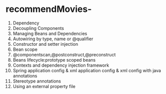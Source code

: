 # recommendMovies-

1. Dependency
2. Decoupling Components
3. Managing Beans and Dependencies
4. Autowiring by type, name or @qualifier
5. Constructor and setter injection
6. Bean scope
7. @componentscan,@postconstruct,@preconstruct
8. Beans lifecycle:prototype scoped beans
9. Contexts and dependency injection framework
10. Spring application config & xml application config & xml config with java annotations
11. Stereotype annotations
12. Using an external property file
 